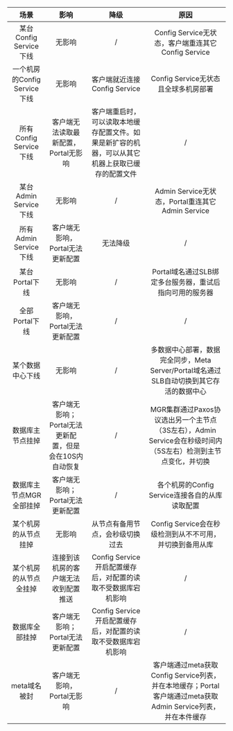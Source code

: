| 场景 | 影响 | 降级 | 原因 | 
| :--------: |:-------: | :-----: | :-----: |
| 某台Config Service下线 | 无影响 | / |Config Service无状态，客户端重连其它Config Service | 
| 一个机房的Config Service下线 | 无影响 | 客户端就近连接Config Service | Config Service无状态且全球多机房部署 | 
| 所有Config Service下线 | 客户端无法读取最新配置，Portal无影响 | 客户端重启时，可以读取本地缓存配置文件。如果是新扩容的机器，可以从其它机器上获取已缓存的配置文件 | / |
| 某台Admin Service下线 | 无影响 | / | Admin Service无状态，Portal重连其它Admin Service | 
| 所有Admin Service下线 | 客户端无影响，Portal无法更新配置 |无法降级 | /|	
| 某台Portal下线 | 无影响 | / | Portal域名通过SLB绑定多台服务器，重试后指向可用的服务器 | 
| 全部Portal下线 | 客户端无影响，Portal无法更新配置 | / | /|
| 某个数据中心下线 | 无影响 | / |  多数据中心部署，数据完全同步，Meta Server/Portal域名通过SLB自动切换到其它存活的数据中心 | 
| 数据库主节点挂掉 | 客户端无影响；Portal无法更新配置，但是会在10S内自动恢复 | / | MGR集群通过Paxos协议选出另一个主节点（3S左右），Admin Service会在秒级时间内（5S左右）检测到主节点变化，并切换 |
| 数据库主节点MGR全部挂掉 | 客户端无影响；Portal无法更新配置 | / | 各个机房的Config Service连接各自的从库读取配置 |
| 某个机房的从节点挂掉 | 无影响 | 从节点有备用节点，会秒级切换过去 | Config Service会在秒级检测到从不不可用，并切换到备用从库 |
| 某个机房的从节点全挂掉 | 连接到该机房的客户端无法收到配置推送 | Config Service开启配置缓存后，对配置的读取不受数据库宕机影响 | / |
| 数据库全部挂掉 | 客户端无影响；Portal无法更新配置 | Config Service开启配置缓存后，对配置的读取不受数据库宕机影响 | / |
| meta域名被封 |客户端无影响，Portal无影响| / | 客户端通过meta获取Config Service列表，并在本地缓存；Portal 客户端通过meta获取Admin Service列表，并在本件缓存|
